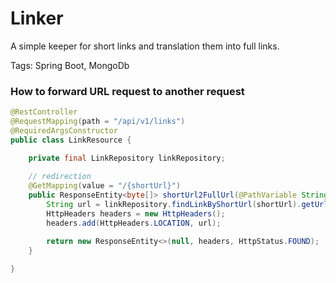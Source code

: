# Linker
A simple keeper for short links and translation them into full links.

Tags: Spring Boot, MongoDb


### How to forward URL request to another request

```java
@RestController
@RequestMapping(path = "/api/v1/links")
@RequiredArgsConstructor
public class LinkResource {

    private final LinkRepository linkRepository;
    
    // redirection
    @GetMapping(value = "/{shortUrl}")
    public ResponseEntity<byte[]> shortUrl2FullUrl(@PathVariable String shortUrl) {
        String url = linkRepository.findLinkByShortUrl(shortUrl).getUrl();
        HttpHeaders headers = new HttpHeaders();
        headers.add(HttpHeaders.LOCATION, url);

        return new ResponseEntity<>(null, headers, HttpStatus.FOUND);
    }
    
}
    
```
